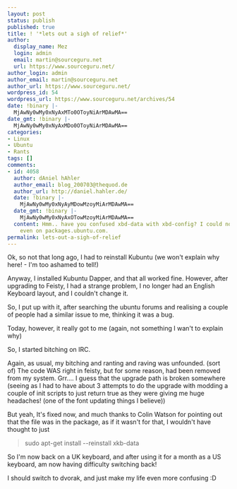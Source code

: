 ```yaml
---
layout: post
status: publish
published: true
title: ! '*lets out a sigh of relief*'
author:
  display_name: Mez
  login: admin
  email: martin@sourceguru.net
  url: https://www.sourceguru.net/
author_login: admin
author_email: martin@sourceguru.net
author_url: https://www.sourceguru.net/
wordpress_id: 54
wordpress_url: https://www.sourceguru.net/archives/54
date: !binary |-
  MjAwNy0wMy0xNyAxMTo0OToyNiArMDAwMA==
date_gmt: !binary |-
  MjAwNy0wMy0xNyAxMDo0OToyNiArMDAwMA==
categories:
- Linux
- Ubuntu
- Rants
tags: []
comments:
- id: 4058
  author: dAniel hAhler
  author_email: blog_200703@thequod.de
  author_url: http://daniel.hahler.de/
  date: !binary |-
    MjAwNy0wMy0xNyAyMDowMzoyMiArMDAwMA==
  date_gmt: !binary |-
    MjAwNy0wMy0xNyAxOTowMzoyMiArMDAwMA==
  content: Hmm.. have you confused xbd-data with xbd-config? I could not find xbd-config,
    even on packages.ubuntu.com.
permalink: lets-out-a-sigh-of-relief
---
```

<p>Ok, so not that long ago, I had to reinstall Kubuntu (we won't explain why here! - I'm too ashamed to tell!)</p>
<p>Anyway, I installed Kubuntu Dapper, and that all worked fine. However, after upgrading to Feisty, I had a strange problem, I no longer had an English Keyboard layout, and I couldn't change it.</p>
<p>So, I put up with it, after searching the ubuntu forums and realising a couple of people had a similar issue to me, thinking it was a bug.</p>
<p>Today, however, it really got to me (again, not something I wan't to explain why)</p>
<p>So, I started bitching on IRC.</p>
<p>Again, as usual, my bitching and ranting and raving was unfounded. (sort of) The code WAS right in feisty, but for some reason, had been removed from my system. Grr.... I guess that the upgrade path is broken somewhere (seeing as I had to have about 3 attempts to do the upgrade with modding a couple of init scripts to just return true as they were giving me huge headaches! (one of the font updating things I believe))</p>
<p>But yeah, It's fixed now, and much thanks to Colin Watson for pointing out that the file was in the package, as if it wasn't for that, I wouldn't have thought to just</p>
<blockquote><p>sudo apt-get install --reinstall xkb-data</p></blockquote>
<p>So I'm now back on a UK keyboard, and after using it for a month as a US keyboard, am now having difficulty switching back!</p>
<p>I should switch to dvorak, and just make my life even more confusing :D</p>

